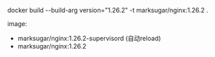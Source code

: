 
 docker build --build-arg version="1.26.2" -t marksugar/nginx:1.26.2 .

 image:
 - marksugar/nginx:1.26.2-supervisord (自动reload)
 - marksugar/nginx:1.26.2 



